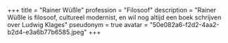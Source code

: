+++
title = "Rainer Wüßle"
profession = "Filosoof"
description = "Rainer Wüßle is filosoof, cultureel modernist, en wil nog altijd een boek schrijven over Ludwig Klages"
pseudonym = true
avatar = "50e082a6-f2d2-4aa2-b2d4-e3a6b77b6585.jpeg"
+++
